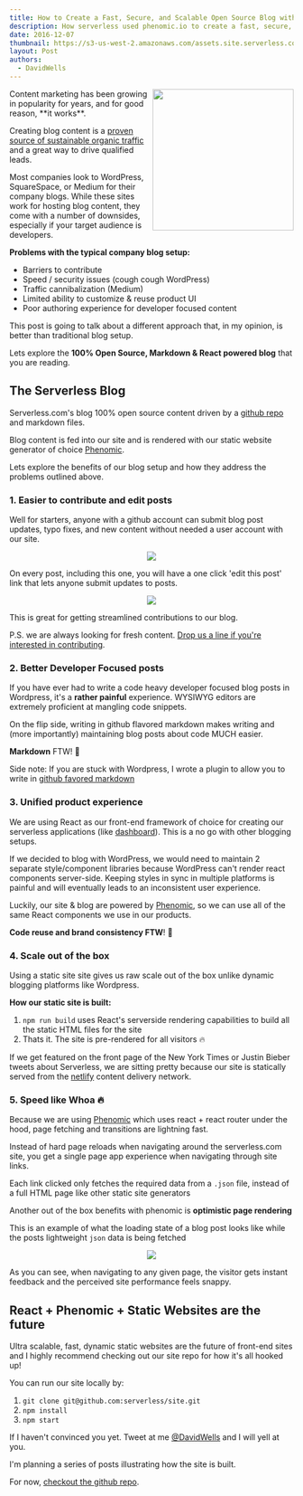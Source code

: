 ```yaml
---
title: How to Create a Fast, Secure, and Scalable Open Source Blog with React + Markdown
description: How serverless used phenomic.io to create a fast, secure, and scalable open source blog powered by React & Markdown
date: 2016-12-07
thumbnail: https://s3-us-west-2.amazonaws.com/assets.site.serverless.com/blog/blogging-thumb.jpg
layout: Post
authors:
  - DavidWells
---
```


<img align="right" width="250" src="https://s3-us-west-2.amazonaws.com/assets.site.serverless.com/blog/blogging.jpg">
Content marketing has been growing in popularity for years, and for good reason, **it works**.

Creating blog content is a [proven source of sustainable organic traffic](https://research.hubspot.com/reports/compounding-blog-posts-what-they-are-and-why-they-matter) and a great way to drive qualified leads.

Most companies look to WordPress, SquareSpace, or Medium for their company blogs. While these sites work for hosting blog content, they come with a number of downsides, especially if your target audience is developers.

**Problems with the typical company blog setup:**

- Barriers to contribute
- Speed / security issues (cough cough WordPress)
- Traffic cannibalization (Medium)
- Limited ability to customize & reuse product UI
- Poor authoring experience for developer focused content

This post is going to talk about a different approach that, in my opinion, is better than traditional blog setup.

Lets explore the **100% Open Source, Markdown & React powered blog** that you are reading.

## The Serverless Blog

Serverless.com's blog 100% open source content driven by a [github repo](https://github.com/serverless/blog) and markdown files.

Blog content is fed into our site and is rendered with our static website generator of choice [Phenomic](http://phenomic.io).

Lets explore the benefits of our blog setup and how they address the problems outlined above.

### 1. Easier to contribute and edit posts

Well for starters, anyone with a github account can submit blog post updates, typo fixes, and new content without needed a user account with our site.

<p align="center">
  <img src="https://s3-us-west-2.amazonaws.com/assets.site.serverless.com/blog/edit-this-post.jpg">
</p>

On every post, including this one, you will have a one click 'edit this post' link that lets anyone submit updates to posts.

<p align="center">
  <img src="https://s3-us-west-2.amazonaws.com/assets.site.serverless.com/blog/edit-github-view.jpg">
</p>

This is great for getting streamlined contributions to our blog.

P.S. we are always looking for fresh content. [Drop us a line if you're interested in contributing](https://serverless.com/blog/contribute/).

### 2. Better Developer Focused posts

If you have ever had to write a code heavy developer focused blog posts in Wordpress, it's a **rather painful** experience. WYSIWYG editors are extremely proficient at mangling code snippets.

On the flip side, writing in github flavored markdown makes writing and (more importantly) maintaining blog posts about code MUCH easier.

**Markdown** FTW! 🎉

Side note: If you are stuck with Wordpress, I wrote a plugin to allow you to write in [github favored markdown](http://davidwells.io/easy-markdown/)

### 3. Unified product experience

We are using React as our front-end framework of choice for creating our serverless applications (like [dashboard](http://github.com/serverless/dashboard)). This is a no go with other blogging setups.

If we decided to blog with WordPress, we would need to maintain 2 separate style/component libraries because WordPress can't render react components server-side. Keeping styles in sync in multiple platforms is painful and will eventually leads to an inconsistent user experience.

Luckily, our site & blog are powered by [Phenomic](http://phenomic.io), so we can use all of the same React components we use in our products.

**Code reuse and brand consistency FTW**! 🎉

### 4. Scale out of the box

Using a static site site gives us raw scale out of the box unlike dynamic blogging platforms like Wordpress.

**How our static site is built:**

1. `npm run build` uses React's serverside rendering capabilities to build all the static HTML files for the site
2. Thats it. The site is pre-rendered for all visitors 🔥

If we get featured on the front page of the New York Times or Justin Bieber tweets about Serverless, we are sitting pretty because our site is statically served from the [netlify](https://www.netlify.com/) content delivery network.

### 5. Speed like Whoa 🔥

Because we are using [Phenomic](https://github.com/MoOx/phenomic) which uses react + react router under the hood, page fetching and transitions are lightning fast.

Instead of hard page reloads when navigating around the serverless.com site, you get a single page app experience when navigating through site links.

Each link clicked only fetches the required data from a `.json` file, instead of a full HTML page like other static site generators

Another out of the box benefits with phenomic is **optimistic page rendering**

This is an example of what the loading state of a blog post looks like while the posts lightweight `json` data is being fetched

<p align="center">
  <img src="https://cloud.githubusercontent.com/assets/532272/19630866/9793f07a-9947-11e6-919a-ba2d81ebcf68.gif"/>
</p>

As you can see, when navigating to any given page, the visitor gets instant feedback and the perceived site performance feels snappy.

## React + Phenomic + Static Websites are the future

Ultra scalable, fast, dynamic static websites are the future of front-end sites and I highly recommend checking out our site repo for how it's all hooked up!

You can run our site locally by:

1. `git clone git@github.com:serverless/site.git`
2. `npm install`
3. `npm start`

If I haven't convinced you yet. Tweet at me [@DavidWells](http://twitter.com/davidwells) and I will yell at you.

I'm planning a series of posts illustrating how the site is built.

For now, [checkout the github repo](https://github.com/serverless/site).
